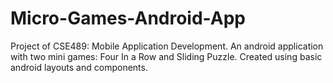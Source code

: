 # Micro-Games-Android-App
Project of CSE489: Mobile Application Development. An android application with two mini games: Four In a Row and Sliding Puzzle. Created using basic android layouts and components.